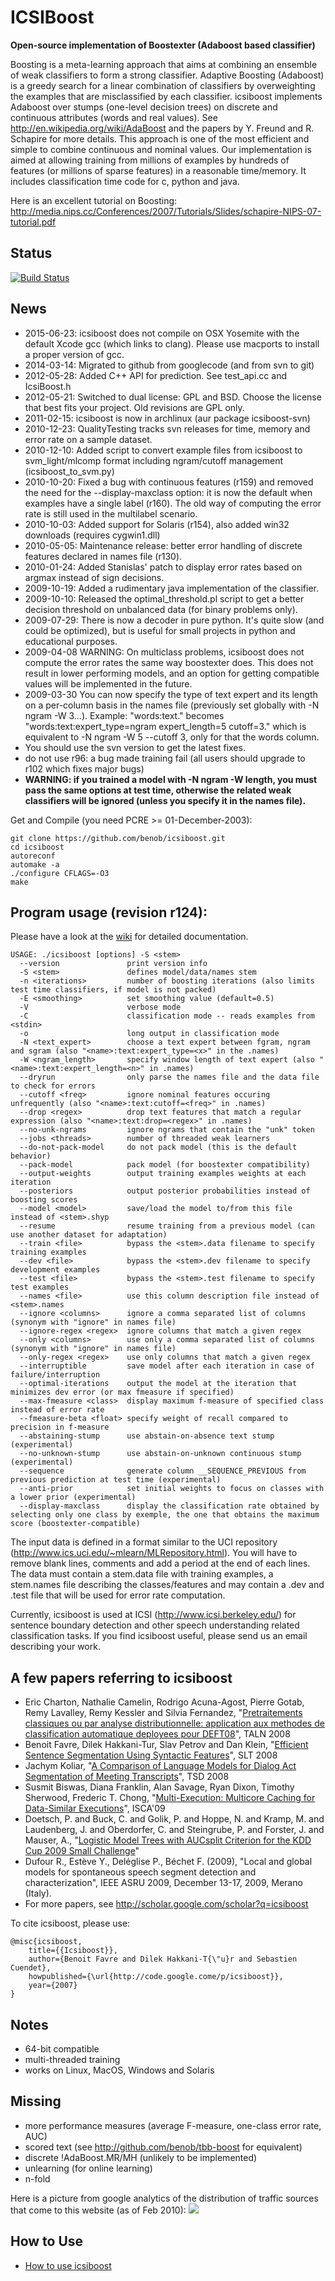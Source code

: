 ICSIBoost
=========
**Open-source implementation of Boostexter (Adaboost based classifier)**

Boosting is a meta-learning approach that aims at combining an ensemble of weak classifiers to form a strong classifier. Adaptive Boosting (Adaboost) is a greedy search for a linear combination of classifiers by overweighting the examples that are misclassified by each classifier. icsiboost implements Adaboost over stumps (one-level decision trees) on discrete and continuous attributes (words and real values). See http://en.wikipedia.org/wiki/AdaBoost and the papers by Y. Freund and R. Schapire for more details. This approach is one of the most efficient and simple to combine continuous and nominal values. Our implementation is aimed at allowing training from millions of examples by hundreds of features (or millions of sparse features) in a reasonable time/memory. It includes classification time code for c, python and java.

Here is an excellent tutorial on Boosting: http://media.nips.cc/Conferences/2007/Tutorials/Slides/schapire-NIPS-07-tutorial.pdf

Status
------

[![Build Status](https://travis-ci.org/benob/icsiboost.svg?branch=master)](https://travis-ci.org/benob/icsiboost)

News
----

* 2015-06-23: icsiboost does not compile on OSX Yosemite with the default Xcode gcc (which links to clang). Please use macports to install a proper version of gcc.
* 2014-03-14: Migrated to github from googlecode (and from svn to git)
* 2012-05-28: Added C++ API for prediction. See test_api.cc and IcsiBoost.h
* 2012-05-21: Switched to dual license: GPL and BSD. Choose the license that best fits your project. Old revisions are GPL only.
* 2011-02-15: icsiboost is now in archlinux (aur package icsiboost-svn)
* 2010-12-23: QualityTesting tracks svn releases for time, memory and error rate on a sample dataset.
* 2010-12-10: Added script to convert example files from icsiboost to svm_light/mlcomp format including ngram/cutoff management (icsiboost_to_svm.py)
* 2010-10-20: Fixed a bug with continuous features (r159) and removed the need for the --display-maxclass option: it is now the default when examples have a single label (r160). The old way of computing the error rate is still used in the multilabel scenario.
* 2010-10-03: Added support for Solaris (r154), also added win32 downloads (requires cygwin1.dll)
* 2010-05-05: Maintenance release: better error handling of discrete features declared in names file (r130).
* 2010-01-24: Added Stanislas' patch to display error rates based on argmax instead of sign decisions.
* 2009-10-19: Added a rudimentary java implementation of the classifier.
* 2009-10-10: Released the optimal_threshold.pl script to get a better decision threshold on unbalanced data (for binary problems only).
* 2009-07-29: There is now a decoder in pure python. It's quite slow (and could be optimized), but is useful for small projects in python and educational purposes.
* 2009-04-08 WARNING: On multiclass problems, icsiboost does not compute the error rates the same way boostexter does. This does not result in lower performing models, and an option for getting compatible values will be implemented in the future.
* 2009-03-30 You can now specify the type of text expert and its length on a per-column basis in the names file (previously set globally with -N ngram -W 3...). Example: "words:text." becomes "words:text:expert_type=ngram expert_length=5 cutoff=3." which is equivalent to -N ngram -W 5 --cutoff 3, only for that the words column.
* You should use the svn version to get the latest fixes.
* do not use r96: a bug made training fail (all users should upgrade to r102 which fixes major bugs)
* **WARNING: if you trained a model with -N ngram -W length, you must pass the same options at test time, otherwise the related weak classifiers will be ignored (unless you specify it in the names file).**

Get and Compile (you need PCRE >= 01-December-2003):

```
git clone https://github.com/benob/icsiboost.git
cd icsiboost
autoreconf
automake -a
./configure CFLAGS=-O3
make
```

Program usage (revision r124):
------------------------------

Please have a look at the [wiki](https://github.com/benob/icsiboost/wiki) for detailed documentation.

```
USAGE: ./icsiboost [options] -S <stem>
  --version               print version info
  -S <stem>               defines model/data/names stem
  -n <iterations>         number of boosting iterations (also limits test time classifiers, if model is not packed)
  -E <smoothing>          set smoothing value (default=0.5)
  -V                      verbose mode
  -C                      classification mode -- reads examples from <stdin>
  -o                      long output in classification mode
  -N <text_expert>        choose a text expert between fgram, ngram and sgram (also "<name>:text:expert_type=<x>" in the .names)
  -W <ngram_length>       specify window length of text expert (also "<name>:text:expert_length=<n>" in .names)
  --dryrun                only parse the names file and the data file to check for errors
  --cutoff <freq>         ignore nominal features occuring unfrequently (also "<name>:text:cutoff=<freq>" in .names)
  --drop <regex>          drop text features that match a regular expression (also "<name>:text:drop=<regex>" in .names)
  --no-unk-ngrams         ignore ngrams that contain the "unk" token
  --jobs <threads>        number of threaded weak learners
  --do-not-pack-model     do not pack model (this is the default behavior)
  --pack-model            pack model (for boostexter compatibility)
  --output-weights        output training examples weights at each iteration
  --posteriors            output posterior probabilities instead of boosting scores
  --model <model>         save/load the model to/from this file instead of <stem>.shyp
  --resume                resume training from a previous model (can use another dataset for adaptation)
  --train <file>          bypass the <stem>.data filename to specify training examples
  --dev <file>            bypass the <stem>.dev filename to specify development examples
  --test <file>           bypass the <stem>.test filename to specify test examples
  --names <file>          use this column description file instead of <stem>.names
  --ignore <columns>      ignore a comma separated list of columns (synonym with "ignore" in names file)
  --ignore-regex <regex>  ignore columns that match a given regex
  --only <columns>        use only a comma separated list of columns (synonym with "ignore" in names file)
  --only-regex <regex>    use only columns that match a given regex
  --interruptible         save model after each iteration in case of failure/interruption
  --optimal-iterations    output the model at the iteration that minimizes dev error (or max fmeasure if specified)
  --max-fmeasure <class>  display maximum f-measure of specified class instead of error rate
  --fmeasure-beta <float> specify weight of recall compared to precision in f-measure
  --abstaining-stump      use abstain-on-absence text stump (experimental)
  --no-unknown-stump      use abstain-on-unknown continuous stump (experimental)
  --sequence              generate column __SEQUENCE_PREVIOUS from previous prediction at test time (experimental)
  --anti-prior            set initial weights to focus on classes with a lower prior (experimental)
  --display-maxclass      display the classification rate obtained by selecting only one class by exemple, the one that obtains the maximum score (boostexter-compatible)
```

The input data is defined in a format similar to the UCI repository (http://www.ics.uci.edu/~mlearn/MLRepository.html). You will have to remove blank lines, comments and add a period at the end of each lines. The data must contain a stem.data file with training examples, a stem.names file describing the classes/features and may contain a .dev and .test file that will be used for error rate computation.

Currently, icsiboost is used at ICSI (http://www.icsi.berkeley.edu/) for sentence boundary detection and other speech understanding related classification tasks. If you find icsiboost useful, please send us an email describing your work.

A few papers referring to icsiboost
-----------------------------------

  * Eric Charton, Nathalie Camelin, Rodrigo Acuna-Agost, Pierre Gotab, Remy Lavalley, Remy Kessler and Silvia Fernandez, "[Pretraitements classiques ou par analyse distributionnelle: application aux methodes de classification automatique deployees pour DEFT08](http://deft08.limsi.fr/actes/deft-05_charton-et-al08_v5.pdf)", TALN 2008
  * Benoit Favre, Dilek Hakkani-Tur, Slav Petrov and Dan Klein, "[Efficient Sentence Segmentation Using Syntactic Features](http://www.eecs.berkeley.edu/~petrov/data/slt08.pdf)", SLT 2008
  * Jachym Koliar, "[A Comparison of Language Models for Dialog Act Segmentation of Meeting Transcripts](http://ar.kky.zcu.cz/en/publications/1/JachymKolar_2008_AComparisonof.pdf)", TSD 2008
  * Susmit Biswas, Diana Franklin, Alan Savage, Ryan Dixon, Timothy Sherwood, Frederic T. Chong, "[Multi-Execution: Multicore Caching for Data-Similar Executions](http://www.cs.ucsb.edu/~susmit/papers/isca142-biswas.pdf)", ISCA'09
  * Doetsch, P. and Buck, C. and Golik, P. and Hoppe, N. and Kramp, M. and Laudenberg, J. and Oberdorfer, C. and Steingrube, P. and Forster, J. and Mauser, A., "[Logistic Model Trees with AUCsplit Criterion for the KDD Cup 2009 Small Challenge](http://clopinet.com/isabelle/Projects/KDDcup09/Papers/Aachen-paper6.pdf)"
  * Dufour R., Estève Y., Deléglise P., Béchet F. (2009), "Local and global models for spontaneous speech segment detection and characterization", IEEE ASRU 2009, December 13-17, 2009, Merano (Italy).
  * For more papers, see http://scholar.google.com/scholar?q=icsiboost

To cite icsiboost, please use:
```
@misc{icsiboost,
    title={{Icsiboost}},
    author={Benoit Favre and Dilek Hakkani-T{\"u}r and Sebastien Cuendet},
    howpublished={\url{http://code.google.come/p/icsiboost}},
    year={2007}
}
```

Notes
-----

  * 64-bit compatible
  * multi-threaded training
  * works on Linux, MacOS, Windows and Solaris

Missing
-------

  * more performance measures (average F-measure, one-class error rate, AUC)
  * scored text (see http://github.com/benob/tbb-boost for equivalent)
  * discrete !AdaBoost.MR/MH (unlikely to be implemented)
  * unlearning (for online learning)
  * n-fold

Here is a picture from google analytics of the distribution of traffic sources that come to this website (as of Feb 2010):
![](http://icsiboost.googlecode.com/files/icsiboost_traffic_sources.png)

How to Use
----------

  * [How to use icsiboost](HOWTO.md)


